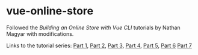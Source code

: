 # vue-online-store

Followed the _Building an Online Store with Vue CLI_ tutorials by Nathan Magyar with modifications.

Links to the tutorial series:
[Part 1](https://medium.com/@magyarn/building-an-online-store-with-vue-cli-part-1-b48b0f7767f4),
[Part 2](https://medium.com/@magyarn/building-an-online-store-with-vue-cli-part-2-e62bec4603d),
[Part 3](https://medium.com/@magyarn/building-on-online-store-with-vue-cli-part-3-c82abcd113ab),
[Part 4](https://medium.com/@magyarn/building-an-online-store-with-vue-cli-part-4-612d99230f92),
[Part 5](https://medium.com/@magyarn/building-an-online-store-with-vue-cli-part-5-232a5c3436c),
[Part 6](https://medium.com/@magyarn/build-an-online-store-with-vue-cli-part-6-4482129d15f3)
[Part 7](https://medium.com/@magyarn/building-an-online-store-with-vue-cli-part-7-8e7c84172e19)
